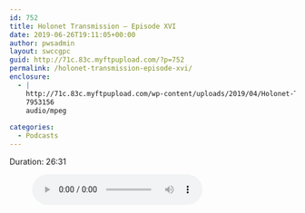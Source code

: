 ```yaml
---
id: 752
title: Holonet Transmission – Episode XVI
date: 2019-06-26T19:11:05+00:00
author: pwsadmin
layout: swccgpc
guid: http://71c.83c.myftpupload.com/?p=752
permalink: /holonet-transmission-episode-xvi/
enclosure:
  - |
    http://71c.83c.myftpupload.com/wp-content/uploads/2019/04/Holonet-Transmission-–-Episode-XVI.mp3
    7953156
    audio/mpeg
    
categories:
  - Podcasts
---
```

 

Duration: 26:31<figure class="wp-block-audio"><audio controls src="http://71c.83c.myftpupload.com/wp-content/uploads/2019/04/Holonet-Transmission-–-Episode-XVI.mp3"></audio></figure>